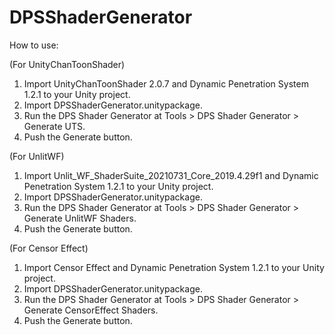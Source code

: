 # DPSShaderGenerator

How to use:

(For UnityChanToonShader)
1. Import UnityChanToonShader 2.0.7 and Dynamic Penetration System 1.2.1 to your Unity project.
2. Import DPSShaderGenerator.unitypackage.
3. Run the DPS Shader Generator at Tools > DPS Shader Generator > Generate UTS.
4. Push the Generate button.

(For UnlitWF)
1. Import Unlit_WF_ShaderSuite_20210731_Core_2019.4.29f1 and Dynamic Penetration System 1.2.1 to your Unity project.
2. Import DPSShaderGenerator.unitypackage.
3. Run the DPS Shader Generator at Tools > DPS Shader Generator > Generate UnlitWF Shaders.
4. Push the Generate button.

(For Censor Effect)
1. Import Censor Effect and Dynamic Penetration System 1.2.1 to your Unity project.
2. Import DPSShaderGenerator.unitypackage.
3. Run the DPS Shader Generator at Tools > DPS Shader Generator > Generate CensorEffect Shaders.
4. Push the Generate button.